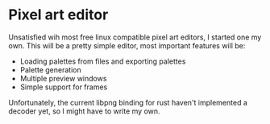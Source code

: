 Pixel art editor
================

Unsatisfied wih most free linux compatible pixel art editors, I started one
my own. This will be a pretty simple editor, most important features will be:
 * Loading palettes from files and exporting palettes
 * Palette generation
 * Multiple preview windows
 * Simple support for frames

Unfortunately, the current libpng binding for rust haven't implemented a
decoder yet, so I might have to write my own.
